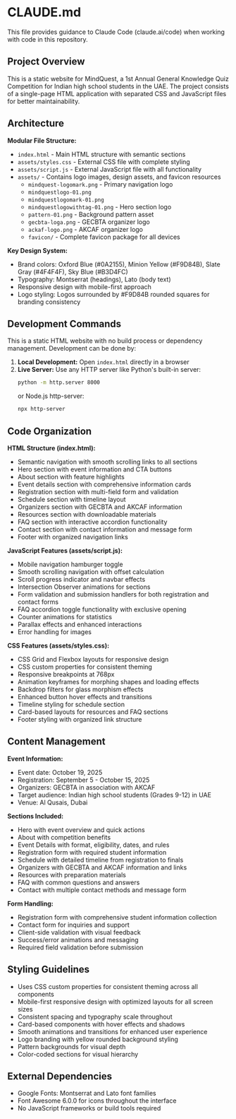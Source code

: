 # CLAUDE.md

This file provides guidance to Claude Code (claude.ai/code) when working with code in this repository.

## Project Overview

This is a static website for MindQuest, a 1st Annual General Knowledge Quiz Competition for Indian high school students in the UAE. The project consists of a single-page HTML application with separated CSS and JavaScript files for better maintainability.

## Architecture

**Modular File Structure:**
- `index.html` - Main HTML structure with semantic sections
- `assets/styles.css` - External CSS file with complete styling
- `assets/script.js` - External JavaScript file with all functionality
- `assets/` - Contains logo images, design assets, and favicon resources
  - `mindquest-logomark.png` - Primary navigation logo
  - `mindquestlogo-01.png`
  - `mindquestlogomark-01.png`
  - `mindquestlogowithtag-01.png` - Hero section logo
  - `pattern-01.png` - Background pattern asset
  - `gecbta-loga.png` - GECBTA organizer logo
  - `ackaf-logo.png` - AKCAF organizer logo
  - `favicon/` - Complete favicon package for all devices

**Key Design System:**
- Brand colors: Oxford Blue (#0A2155), Minion Yellow (#F9D84B), Slate Gray (#4F4F4F), Sky Blue (#B3D4FC)
- Typography: Montserrat (headings), Lato (body text)
- Responsive design with mobile-first approach
- Logo styling: Logos surrounded by #F9D84B rounded squares for branding consistency

## Development Commands

This is a static HTML website with no build process or dependency management. Development can be done by:

1. **Local Development:** Open `index.html` directly in a browser
2. **Live Server:** Use any HTTP server like Python's built-in server:
   ```bash
   python -m http.server 8000
   ```
   or Node.js http-server:
   ```bash
   npx http-server
   ```

## Code Organization

**HTML Structure (index.html):**
- Semantic navigation with smooth scrolling links to all sections
- Hero section with event information and CTA buttons
- About section with feature highlights
- Event details section with comprehensive information cards
- Registration section with multi-field form and validation
- Schedule section with timeline layout
- Organizers section with GECBTA and AKCAF information
- Resources section with downloadable materials
- FAQ section with interactive accordion functionality
- Contact section with contact information and message form
- Footer with organized navigation links

**JavaScript Features (assets/script.js):**
- Mobile navigation hamburger toggle
- Smooth scrolling navigation with offset calculation
- Scroll progress indicator and navbar effects
- Intersection Observer animations for sections
- Form validation and submission handlers for both registration and contact forms
- FAQ accordion toggle functionality with exclusive opening
- Counter animations for statistics
- Parallax effects and enhanced interactions
- Error handling for images

**CSS Features (assets/styles.css):**
- CSS Grid and Flexbox layouts for responsive design
- CSS custom properties for consistent theming
- Responsive breakpoints at 768px
- Animation keyframes for morphing shapes and loading effects
- Backdrop filters for glass morphism effects
- Enhanced button hover effects and transitions
- Timeline styling for schedule section
- Card-based layouts for resources and FAQ sections
- Footer styling with organized link structure

## Content Management

**Event Information:**
- Event date: October 19, 2025
- Registration: September 5 - October 15, 2025
- Organizers: GECBTA in association with AKCAF
- Target audience: Indian high school students (Grades 9-12) in UAE
- Venue: Al Qusais, Dubai

**Sections Included:**
- Hero with event overview and quick actions
- About with competition benefits
- Event Details with format, eligibility, dates, and rules
- Registration form with required student information
- Schedule with detailed timeline from registration to finals
- Organizers with GECBTA and AKCAF information and links
- Resources with preparation materials
- FAQ with common questions and answers
- Contact with multiple contact methods and message form

**Form Handling:**
- Registration form with comprehensive student information collection
- Contact form for inquiries and support
- Client-side validation with visual feedback
- Success/error animations and messaging
- Required field validation before submission

## Styling Guidelines

- Uses CSS custom properties for consistent theming across all components
- Mobile-first responsive design with optimized layouts for all screen sizes
- Consistent spacing and typography scale throughout
- Card-based components with hover effects and shadows
- Smooth animations and transitions for enhanced user experience
- Logo branding with yellow rounded background styling
- Pattern backgrounds for visual depth
- Color-coded sections for visual hierarchy

## External Dependencies

- Google Fonts: Montserrat and Lato font families
- Font Awesome 6.0.0 for icons throughout the interface
- No JavaScript frameworks or build tools required
